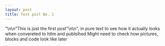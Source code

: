 ```yaml
---
layout: post
title: Test post No. 1
---
```


"\n\n"This is just the first post"\n\n", in pure text to see how it actually looks when convereted to htlm and publsihed
Might need to check how pictures, blocks and code look like later